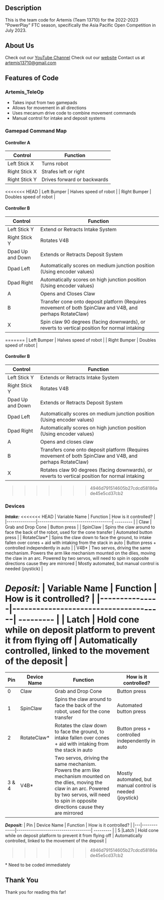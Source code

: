 ## Description
This is the team code for Artemis (Team 13710) for the 2022-2023 "PowerPlay" FTC season, specifically the Asia Pacific Open Competition in July 2023.

## About Us
Check out our [YouTube Channel](https://www.youtube.com/@artemis13710)
Check out our [website](https://sites.google.com/view/artemis13710/)
Contact us at artemis13710@gmail.com

## Features of Code
### Artemis_TeleOp
* Takes input from two gamepads
* Allows for movement in all directions
* Uses mecanum drive code to combine movement commands
* Manual control for intake and deposit systems

### Gamepad Command Map

#### Controller A
| Control       | Function                    |
|---------------|-----------------------------|
| Left Stick X  | Turns robot                 |
| Right Stick X | Strafes left or right       |
| Right Stick Y | Drives forward or backwards |
<<<<<<< HEAD
| Left Bumper | Halves speed of robot |
| Right Bumper | Doubles speed of robot |

#### Controller B
| Control       | Function                             |
|---------------|--------------------------------------|
| Left Stick Y  | Extend or Retracts Intake System   |
| Right Stick Y | Rotates V4B |
| Dpad Up and Down | Extends or Retracts Deposit System |
| Dpad Left | Automatically scores on medium junction position (Using encoder values)|
| Dpad Right | Automatically scores on high junction position (Using encoder values)| 
| A | Opens and Closes Claw |
| B | Transfer cone onto deposit platform (Requires movement of both SpinClaw and V4B, and perhaps RotateClaw) | 
| X | Spin claw 90 degrees (facing downwards), or reverts to vertical position for normal intaking |
=======
| Left Bumper   | Halves speed of robot       |
| Right Bumper  | Doubles speed of robot      |

#### Controller B
| Control          | Function                                                                                                  |
|------------------|-----------------------------------------------------------------------------------------------------------|
| Left Stick Y     | Extends or Retracts Intake System                                                                         |
| Right Stick Y    | Rotates V4B                                                                                               |
| Dpad Up and Down | Extends or Retracts Deposit System                                                                        |
| Dpad Left        | Automatically scores on medium junction position (Using encoder values)                                   |
| Dpad Right       | Automatically scores on high junction position (Using encoder values)                                     | 
| A                | Opens and closes claw                                                                                     |
| B                | Transfers cone onto deposit platform (Requires movement of both SpinClaw and V4B, and perhaps RotateClaw) | 
| X                | Rotates claw 90 degrees (facing downwards), or reverts to vertical position for normal intaking           |
>>>>>>> 4946d791514605b27cdcd58186ade45e5cd37cb2




### Devices

**_Intake:_**
<<<<<<< HEAD
| Variable Name       | Function                  | How is it controlled? |
|---------------|--------------------------------------| --------- |
| Claw  | Grab and Drop Cone    | Button press |
| SpinClaw | Spins the claw around to face the back of the robot, used for the cone transfer | Automated button press | 
| RotateClaw* | Spins the claw down to face the ground, to intake fallen over cones + aid with intaking from the stack in auto | Button press + controlled independently in auto | 
| V4B* | Two servos, driving the same mechanism. Powers the arm like mechanism mounted on the dlies, moving the claw in an arc. Powered by two servos, will need to spin in opposite directions cause they are mirrored | Mostly automated, but manual control is needed (joystick) | 


**_Deposit:_**
| Variable Name       | Function                  | How is it controlled? |
|---------------|--------------------------------------| --------- |
| Latch  | Hold cone while on deposit platform to prevent it from flying off   | Automatically controlled, linked to the movement of the deposit |
=======
| Pin | Device Name       | Function                  | How is it controlled? |
|---|-------------|--------------------------------------| --------- |
| 0 | Claw  | Grab and Drop Cone    | Button press |
| 1 | SpinClaw | Spins the claw around to face the back of the robot, used for the cone transfer | Automated button press |
| 2 | RotateClaw* | Rotates the claw down to face the ground, to intake fallen over cones + aid with intaking from the stack in auto | Button press + controlled independently in auto |
| 3 & 4 | V4B* | Two servos, driving the same mechanism. Powers the arm like mechanism mounted on the dlies, moving the claw in an arc. Powered by two servos, will need to spin in opposite directions cause they are mirrored | Mostly automated, but manual control is needed (joystick) |


**_Deposit:_**
| Pin | Device Name       | Function                  | How is it controlled? |
|---|-------------|--------------------------------------| --------- |
| 5 |Latch  | Hold cone while on deposit platform to prevent it from flying off   | Automatically controlled, linked to the movement of the deposit |
>>>>>>> 4946d791514605b27cdcd58186ade45e5cd37cb2


\* Need to be coded immediately

## Thank You
Thank you for reading this far!